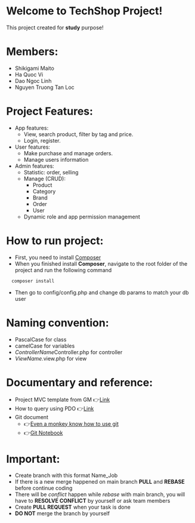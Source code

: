 # Welcome to TechShop Project!
This project created for **study** purpose!

# Members:
- Shikigami Maito
- Ha Quoc Vi
- Dao Ngoc Linh
- Nguyen Truong Tan Loc

# Project Features:
* App features:
  * View, search product, filter by tag and price.
  * Login, register.
* User features:
  * Make purchase and manage orders.
  * Manage users information
* Admin features:
  * Statistic: order, selling
  * Manage (CRUD):
    * Product
    * Category
    * Brand
    * Order
    * User
  * Dynamic role and app permission management

# How to run project:
- First, you need to install [Composer](https://getcomposer.org/download/)
- When you finished install **Composer**, navigate to the root folder of the project and run the following command
```sh
  composer install
```
- Then go to config/config.php and change db params to match your db user

# Naming convention:
- PascalCase for class
- camelCase for variables
- *ControllerName*Controller.php for controller
- *ViewName*.view.php for view

# Documentary and reference:
- Project MVC template from GM 👉[Link](https://www.giuseppemaccario.com/how-to-build-a-simple-php-mvc-framework/)
- How to query using PDO 👉[Link](https://www.phptutorial.net/php-pdo/php-pdo-select/)
- Git document 
  - 👉[Even a monkey know how to use git](https://backlog.com/git-tutorial/vn/intro/intro2_1.html)
  - 👉[Git Notebook](https://rogerdudler.github.io/git-guide/index.vi.html)

# Important:
- Create branch with this format Name_Job
- If there is a new merge happened on main branch **PULL** and **REBASE** before continue coding
- There will be *conflict* happen while *rebase* with main branch, you will have to **RESOLVE CONFLICT** by yourself or ask team members
- Create **PULL REQUEST** when your task is done
- **DO NOT** merge the branch by yourself
